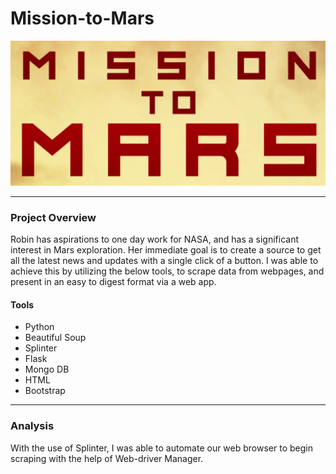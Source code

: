 # Mission-to-Mars
<p align="center">
  <img src="https://github.com/KEGANCP/Mission-to-Mars/blob/main/Resources/missiontomars.png" alt="Mission to Mars"/>
</p>

----

### Project Overview
Robin has aspirations to one day work for NASA, and has a significant interest in Mars exploration. Her immediate goal is to create a source to get all the latest news and updates with a single click of a button. I was able to achieve this by utilizing the below tools, to scrape data from webpages, and present in an easy to digest format via a web app.
#### Tools
- Python
- Beautiful Soup
- Splinter
- Flask
- Mongo DB
- HTML
- Bootstrap

----
### Analysis
With the use of Splinter, I was able to automate our web browser to begin scraping with the help of Web-driver Manager. 
